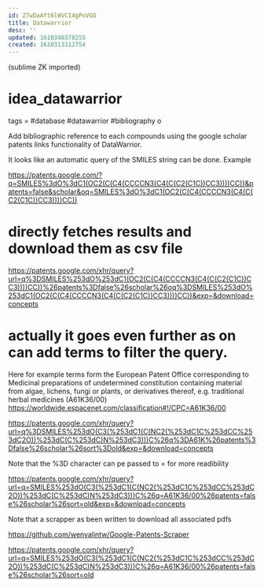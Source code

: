 ```yaml
---
id: Z7wDaAft6lWVCI4gPnVGO
title: Datawarrior
desc: ''
updated: 1610348378255
created: 1610313312754
---
```


(sublime ZK imported)

# idea_datawarrior
tags = #database #datawarrior #bibliography o

Add bibliographic reference to each compounds using the google scholar patents links functionality of DataWarrior.

It looks like an automatic query of the SMILES string can be done.
Example 

https://patents.google.com/?q=SMILES%3dO%3dC1(OC2(C(C4(CCCCN3(C4(C(C2(C1C))CC3))))CC))&patents=false&scholar&oq=SMILES%3dO%3dC1(OC2(C(C4(CCCCN3(C4(C(C2(C1C))CC3))))CC))

# directly fetches results and download them as csv file
https://patents.google.com/xhr/query?url=q%3DSMILES%253dO%253dC1(OC2(C(C4(CCCCN3(C4(C(C2(C1C))CC3))))CC))%26patents%3Dfalse%26scholar%26oq%3DSMILES%253dO%253dC1(OC2(C(C4(CCCCN3(C4(C(C2(C1C))CC3))))CC))&exp=&download=concepts


# actually it goes even further as on can add terms to filter the query.
Here for example terms form the European Patent Office corresponding to Medicinal preparations of undetermined constitution containing material from algae, lichens, fungi or plants, or derivatives thereof, e.g. traditional herbal medicines (A61K36/00) https://worldwide.espacenet.com/classification#!/CPC=A61K36/00

https://patents.google.com/xhr/query?url=q%3DSMILES%253dO(C3(%253dC1(C(NC2(%253dC1C%253dCC%253dC2O))%253dC(C%253dC)N%253dC3)))C%26q%3DA61K%26patents%3Dfalse%26scholar%26sort%3Dold&exp=&download=concepts

Note that the %3D character can pe passed to = for more readibility

<https://patents.google.com/xhr/query?url=q=SMILES%253dO(C3(%253dC1(C(NC2(%253dC1C%253dCC%253dC2O))%253dC(C%253dC)N%253dC3)))C%26q=A61K36/00%26patents=false%26scholar%26sort=old&exp=&download=concepts>


Note that a scrapper as been written to download all associated pdfs

https://github.com/wenyalintw/Google-Patents-Scraper

https://patents.google.com/xhr/query?url=q=SMILES%253dO(C3(%253dC1(C(NC2(%253dC1C%253dCC%253dC2O))%253dC(C%253dC)N%253dC3)))C%26q=A61K36/00%26patents=false%26scholar%26sort=old
